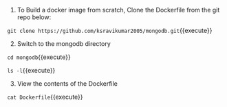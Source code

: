 1. To Build a docker image from scratch, Clone the Dockerfile from the git repo below:

`git clone https://github.com/ksravikumar2005/mongodb.git`{{execute}}

2.  Switch to the mongodb directory

`cd mongodb`{{execute}}

`ls -l`{{execute}}


3. View the contents of the Dockerfile

`cat Dockerfile`{{execute}}
